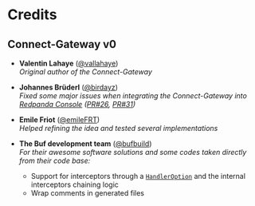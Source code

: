 # Credits

## Connect-Gateway v0

- **Valentin Lahaye** ([@vallahaye](https://github.com/vallahaye))<br/>
  *Original author of the Connect-Gateway*

- **Johannes Brüderl** ([@birdayz](https://github.com/birdayz))<br/>
  *Fixed some major issues when integrating the Connect-Gateway into [Redpanda Console](https://github.com/redpanda-data/console) ([PR#26](https://github.com/vallahaye/connect-gateway/pull/26), [PR#31](https://github.com/vallahaye/connect-gateway/pull/31))*

- **Emile Friot** ([@emileFRT](https://github.com/emileFRT))<br/>
  *Helped refining the idea and tested several implementations*

- **The Buf development team** ([@bufbuild](https://github.com/bufbuild))<br/>
  *For their awesome software solutions and some codes taken directly from their code base:*
  - Support for interceptors through a [`HandlerOption`](https://pkg.go.dev/go.vallahaye.net/connect-gateway#HandlerOption) and the internal interceptors chaining logic
  - Wrap comments in generated files
